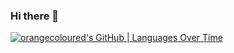 ### Hi there 👋
[![orangecoloured's GitHub | Languages Over Time](https://stats-dev.quine.sh/orangecoloured/languages-over-time?theme=light)](http://localhost:3000)

